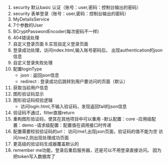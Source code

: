 1. security 默认basic 认证（账号：user,密码：控制台输出的密码）
2. security 表单登录（账号：user,密码：控制台输出的密码）
3. MyDetailsService
4. 7个参数的User
5. BCryptPasswordEncoder(每次密码不一样)
6. 404错误处理
7. 自定义登录页面
8.实现自定义登录页面
9. 登录成功处理，访问index.html,输入账号密码后，
出现authentication的json信息
10. 自定义登录失败处理
11. 配置loginType
    - json : 返回json信息
    - redirect : 登录成功后跳转到用户要访问的页面（默认）
12. 获取当前用户信息
13. 图形验证码显示
14. 图形验证码校验逻辑
    - 访问login.html,不输入验证码，发现返回fail的json信息
15. 验证码不通过，filter直接return
16. 重构图形验证码，使其在其他项目中可以重用
    -默认配置：core
    -应用级配置：demo
    -请求级配置：配置值在调用接口时传递
17. 配置需要校验验证码的url：
    访问/me1,出现json页面，验证码的值不能为空
    访问/me2,则出现处理成功页面
18. 更高级的验证码生成器覆盖默认的
19. remember me功能，登录后重启服务器，还是可以不用登录直接访问。
    因为把token写入数据库了